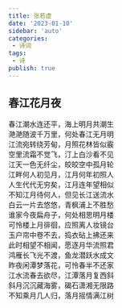 ```yaml
---
title: 张若虚
date: '2023-01-10'
sidebar: 'auto'
categories:
 - 诗词
tags:
 - 诗
publish: true
---
```

## 春江花月夜
春江潮水连还平，海上明月共潮生  
滟滟随波千万里，何处春江无月明  
江流宛转绕芳甸，月照花林皆似霰  
空里流霜不觉飞，汀上白沙看不见  
江天一色无纤尘，皎皎空中孤月轮  
江畔何人初见月，江月何年初照人  
人生代代无穷矣，江月连年望相似  
不知江月待何人，但见长江送流水  
白云一片去悠悠，青枫浦上不胜愁  
谁家今夜扁舟子，何处相思明月楼  
可怜楼上月徘徊，应照离人妆镜台  
玉户帘中卷不去，捣衣砧上拂还来  
此时相望不相闻，愿逐月华流照君  
鸿雁长飞光不渡，鱼龙潜跃水成文  
昨夜闲潭梦落花，可怜春半不还家  
江水流春去欲尽，江潭落月复西斜  
斜月沉沉藏海雾，碣石潇湘无限路  
不知乘月几人归，落月摇情满江树  